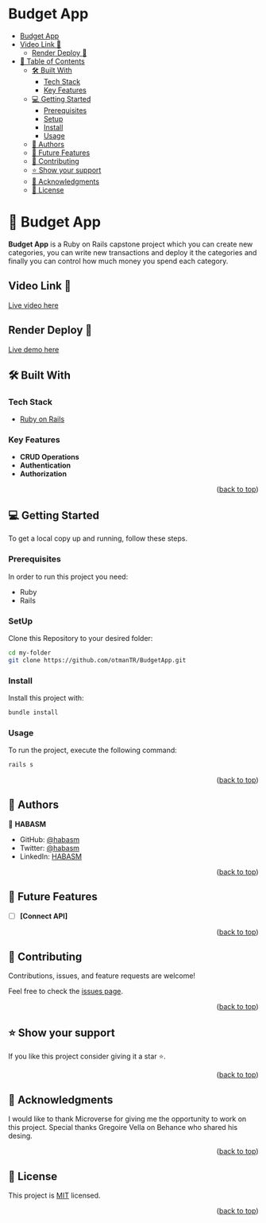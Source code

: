 # Budget App

- [Budget App](#budget-app)
- [Video Link 🚀](#video-link-)
  - [Render Deploy 🚀](#render-deploy-)
- [📗 Table of Contents](#-table-of-contents)
  - [🛠 Built With ](#-built-with-)
    - [Tech Stack ](#tech-stack-)
    - [Key Features ](#key-features-)
  - [💻 Getting Started ](#-getting-started-)
    - [Prerequisites](#prerequisites)
    - [Setup](#setup)
    - [Install](#install)
    - [Usage](#usage)
  - [👥 Authors ](#-authors-)
  - [🔭 Future Features ](#-future-features-)
  - [🤝 Contributing ](#-contributing-)
  - [⭐️ Show your support ](#️-show-your-support-)
  - [🙏 Acknowledgments ](#-acknowledgments-)
  - [📝 License ](#-license-)

# 📖 Budget App <a name="about-project"></a>

**Budget App** is a Ruby on Rails capstone project which you can create new categories, you can write new transactions and deploy it the categories and finally you can control how much money you spend each category.

## Video Link 🚀
[Live video here](https://www.loom.com/share/4ada0cecfca74a519e83d42c0eba5d4c)
## Render Deploy 🚀

[Live demo here](https://budgetapp-1zk7.onrender.com/)

## 🛠 Built With <a name="built-with"></a>

### Tech Stack <a name="tech-stack"></a>

  <ul>
    <li><a href="https://rubyonrails.org/">Ruby on Rails</a></li>
  </ul>

### Key Features <a name="key-features"></a>

- **CRUD Operations**
- **Authentication**
- **Authorization**

<p align="right">(<a href="#readme-top">back to top</a>)</p>

## 💻 Getting Started <a name="getting-started"></a>

To get a local copy up and running, follow these steps.

### Prerequisites

In order to run this project you need:

- Ruby
- Rails

### SetUp

Clone this Repository to your desired folder:

```sh
cd my-folder
git clone https://github.com/otmanTR/BudgetApp.git
```

### Install

Install this project with:

```sh
bundle install
```

### Usage

To run the project, execute the following command:

```sh
rails s
```

<p align="right">(<a href="#readme-top">back to top</a>)</p>

## 👥 Authors <a name="author"></a>

👤 **HABASM**

- GitHub: [@habasm](https://github.com/habasm)
- Twitter: [@habasm](https://twitter.com/habasm)
- LinkedIn: [HABASM](https://www.linkedin.com/in/habasm/)

<p align="right">(<a href="#readme-top">back to top</a>)</p>

## 🔭 Future Features <a name="future-features"></a>

- [ ] **[Connect API]**

<p align="right">(<a href="#readme-top">back to top</a>)</p>

## 🤝 Contributing <a name="contributing"></a>

Contributions, issues, and feature requests are welcome!

Feel free to check the [issues page](../../issues/).

<p align="right">(<a href="#readme-top">back to top</a>)</p>

## ⭐️ Show your support <a name="support"></a>

If you like this project consider giving it a star ⭐️.

<p align="right">(<a href="#readme-top">back to top</a>)</p>

## 🙏 Acknowledgments <a name="acknowledgements"></a>

I would like to thank Microverse for giving me the opportunity to work on this project.
Special thanks Gregoire Vella on Behance who shared his desing.

<p align="right">(<a href="#readme-top">back to top</a>)</p>

## 📝 License <a name="license"></a>

This project is [MIT](./MIT.md) licensed.

<p align="right">(<a href="#readme-top">back to top</a>)</p>
